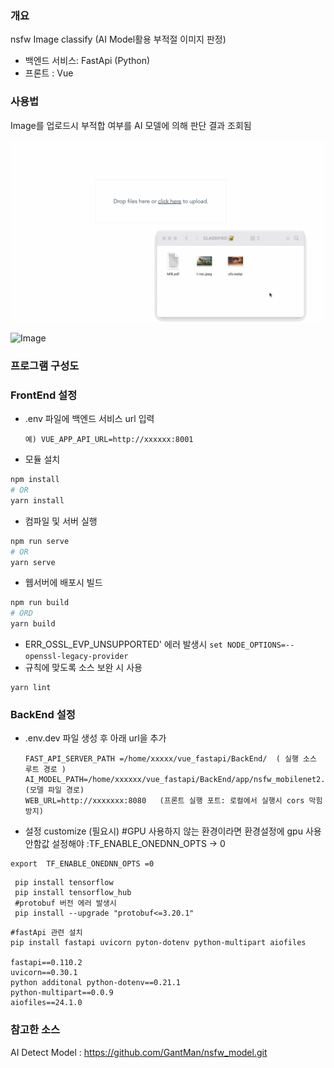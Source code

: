 ### 개요
nsfw  Image classify
(AI Model활용 부적절 이미지 판정)
- 백엔드 서비스: FastApi (Python)
- 프론트 : Vue

### 사용법
Image를 업로드시 부적합 여부를 AI 모델에 의해 판단 결과 조회됨


![Drop zone output](./FrontEnd/dnd.gif)

<img width="400" alt="Image" src="https://github.com/user-attachments/assets/36d1e0b4-57bb-4fec-a33b-4e434f4282c3" />


### 프로그램 구성도


### FrontEnd 설정 
- .env 파일에 백엔드 서비스 url 입력
  ```
  예) VUE_APP_API_URL=http://xxxxxx:8001
  ```
 
- 모듈 설치

```bash
npm install
# OR
yarn install
```

- 컴파일 및 서버 실행 
```bash
npm run serve
# OR
yarn serve
```
- 웹서버에 배포시 빌드
```bash
npm run build
# ORD
yarn build
```
- ERR_OSSL_EVP_UNSUPPORTED' 에러 발생시
  ```set NODE_OPTIONS=--openssl-legacy-provider```
- 규칙에 맞도록 소스 보완 시 사용 
```
yarn lint
```

### BackEnd 설정 
- .env.dev 파일 생성 후 아래 url을 추가
  ```
  FAST_API_SERVER_PATH =/home/xxxxx/vue_fastapi/BackEnd/  ( 실행 소스 루트 경로 )
  AI_MODEL_PATH=/home/xxxxxx/vue_fastapi/BackEnd/app/nsfw_mobilenet2.224x224.h5  (모델 파일 경로)
  WEB_URL=http://xxxxxxx:8080   (프론트 실행 포트: 로컬에서 실행시 cors 막힘 방지) 
  ```

- 설정 customize (필요시)
#GPU 사용하지 않는 환경이라면 
환경설정에  gpu 사용안함값 설정해야 :TF_ENABLE_ONEDNN_OPTS  -> 0
```
export  TF_ENABLE_ONEDNN_OPTS =0 
```

```
 pip install tensorflow
 pip install tensorflow_hub
 #protobuf 버전 에러 발생시
 pip install --upgrade "protobuf<=3.20.1"
```
```
#fastApi 관련 설치
pip install fastapi uvicorn pyton-dotenv python-multipart aiofiles
  
fastapi==0.110.2 
uvicorn==0.30.1 
python additonal python-dotenv==0.21.1 
python-multipart==0.0.9 
aiofiles==24.1.0
```

### 참고한 소스 
AI Detect Model : https://github.com/GantMan/nsfw_model.git
